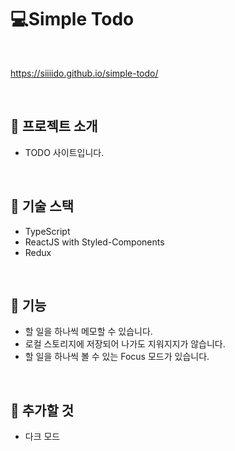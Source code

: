 # 💻Simple Todo

<br>

https://siiiido.github.io/simple-todo/

<br>

## 🎈 프로젝트 소개 
*  TODO 사이트입니다.


<br>

## 🎈 기술 스택
*  TypeScript
*  ReactJS with Styled-Components
*  Redux

<br>

## 🎈 기능
* 할 일을 하나씩 메모할 수 있습니다.
*  로컬 스토리지에 저장되어 나가도 지워지지가 않습니다.
*  할 일을 하나씩 볼 수 있는 Focus 모드가 있습니다.

<br>

## 🎈 추가할 것
* 다크 모드
